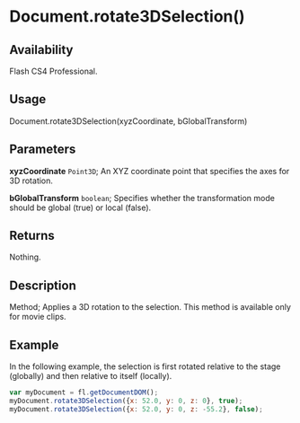 # Document.rotate3DSelection()

## Availability

Flash CS4 Professional.

## Usage

Document.rotate3DSelection(xyzCoordinate, bGlobalTransform)

## Parameters

**xyzCoordinate** `Point3D`; An XYZ coordinate point that specifies the axes for 3D rotation.

**bGlobalTransform** `boolean`; Specifies whether the transformation mode should be global (true) or local (false).

## Returns

Nothing.

## Description

Method; Applies a 3D rotation to the selection. This method is available only for movie clips.

## Example

In the following example, the selection is first rotated relative to the stage (globally) and then relative to itself (locally).

```javascript
var myDocument = fl.getDocumentDOM();
myDocument.rotate3DSelection({x: 52.0, y: 0, z: 0}, true); 
myDocument.rotate3DSelection({x: 52.0, y: 0, z: -55.2}, false);
```
